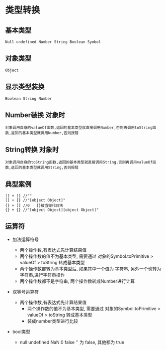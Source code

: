 # 类型转换

## 基本类型

    Null undefined Number String Boolean Symbol

## 对象类型

    Object

## 显示类型装换

    Boolean String Number

## Number装换 对象时

    对象调用自身的valueOf函数,返回的基本类型就直接调用Number,否则再调用toString函数,返回的基本类型就调用Number,否则报错

## String转换 对象时

    对象调用自身的toString函数,返回的基本类型就直接调用String,否则再调用valueOf函数,返回的基本类型就调用String,否则报错

## 典型案例

    [] + [] //""
    [] + {} //"[object Object]"
    {} + [] //0   {}被当做代码块
    {} + {} //"[object Object][object Object]"

## 运算符

* 加法运算符号

  * 两个操作数,有表达式先计算结果值
  * 两个操作数的值不为基本类型, 需要通过 对象的Symbol.toPrimitive > valueOf > toString 转成基本类型
  * 两个操作数都转为基本类型后, 如果其中一个值为 字符串, 另外一个也转为 字符串,进行字符串操作
  * 两个操作数都不是字符串, 两个操作数转成Number进行计算

* 双等号运算符
  * 两个操作数,有表达式先计算结果值
	* 两个操作数的值不为基本类型, 需要通过 对象的Symbol.toPrimitive > valueOf > toString 转成基本类型
	* 装成number类型进行比较


* bool类型

    * null undefined NaN 0 false '' 为 false, 其他都为 true
